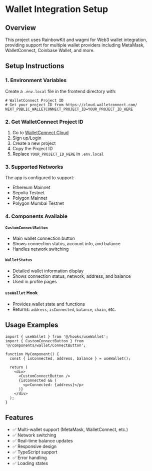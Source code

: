 # Wallet Integration Setup

## Overview
This project uses RainbowKit and wagmi for Web3 wallet integration, providing support for multiple wallet providers including MetaMask, WalletConnect, Coinbase Wallet, and more.

## Setup Instructions

### 1. Environment Variables
Create a `.env.local` file in the frontend directory with:

```env
# WalletConnect Project ID
# Get your project ID from https://cloud.walletconnect.com/
NEXT_PUBLIC_WALLETCONNECT_PROJECT_ID=YOUR_PROJECT_ID_HERE
```

### 2. Get WalletConnect Project ID
1. Go to [WalletConnect Cloud](https://cloud.walletconnect.com/)
2. Sign up/Login
3. Create a new project
4. Copy the Project ID
5. Replace `YOUR_PROJECT_ID_HERE` in `.env.local`

### 3. Supported Networks
The app is configured to support:
- Ethereum Mainnet
- Sepolia Testnet
- Polygon Mainnet
- Polygon Mumbai Testnet

### 4. Components Available

#### `CustomConnectButton`
- Main wallet connection button
- Shows connection status, account info, and balance
- Handles network switching

#### `WalletStatus`
- Detailed wallet information display
- Shows connection status, network, address, and balance
- Used in profile pages

#### `useWallet` Hook
- Provides wallet state and functions
- Returns: `address`, `isConnected`, `balance`, `chain`, etc.

## Usage Examples

```tsx
import { useWallet } from '@/hooks/useWallet';
import { CustomConnectButton } from '@/components/wallet/ConnectButton';

function MyComponent() {
  const { isConnected, address, balance } = useWallet();
  
  return (
    <div>
      <CustomConnectButton />
      {isConnected && (
        <p>Connected: {address}</p>
      )}
    </div>
  );
}
```

## Features
- ✅ Multi-wallet support (MetaMask, WalletConnect, etc.)
- ✅ Network switching
- ✅ Real-time balance updates
- ✅ Responsive design
- ✅ TypeScript support
- ✅ Error handling
- ✅ Loading states 